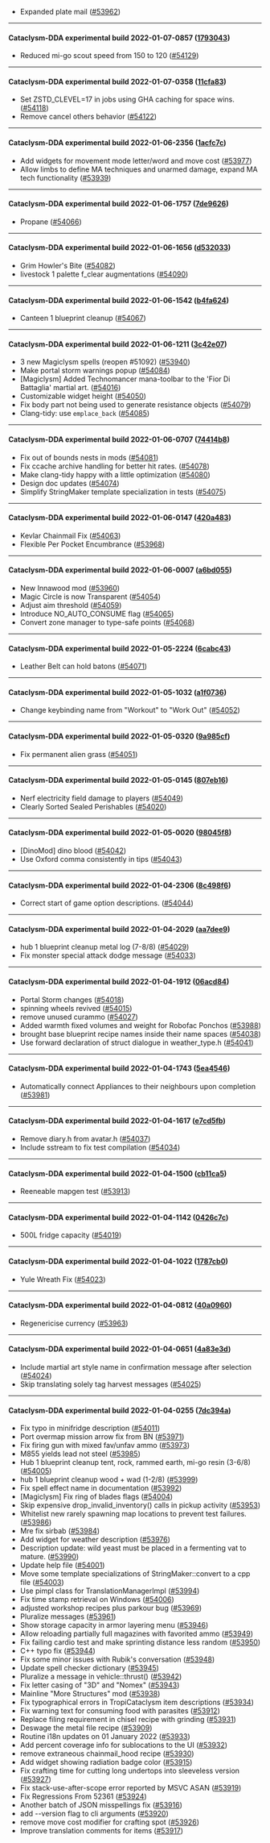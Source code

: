 * Expanded plate mail ([#53962](https://github.com/CleverRaven/Cataclysm-DDA/pull/53962))

---

#### Cataclysm-DDA experimental build 2022-01-07-0857 ([1793043](https://github.com/CleverRaven/Cataclysm-DDA/releases/tag/cdda-experimental-2022-01-07-0857))

* Reduced mi-go scout speed from 150 to 120 ([#54129](https://github.com/CleverRaven/Cataclysm-DDA/pull/54129))

---

#### Cataclysm-DDA experimental build 2022-01-07-0358 ([11cfa83](https://github.com/CleverRaven/Cataclysm-DDA/releases/tag/cdda-experimental-2022-01-07-0358))

* Set ZSTD_CLEVEL=17 in jobs using GHA caching for space wins. ([#54118](https://github.com/CleverRaven/Cataclysm-DDA/pull/54118))
* Remove cancel others behavior ([#54122](https://github.com/CleverRaven/Cataclysm-DDA/pull/54122))

---

#### Cataclysm-DDA experimental build 2022-01-06-2356 ([1acfc7c](https://github.com/CleverRaven/Cataclysm-DDA/releases/tag/cdda-experimental-2022-01-06-2356))

* Add widgets for movement mode letter/word and move cost ([#53977](https://github.com/CleverRaven/Cataclysm-DDA/pull/53977))
* Allow limbs to define MA techniques and unarmed damage, expand MA tech functionality ([#53939](https://github.com/CleverRaven/Cataclysm-DDA/pull/53939))

---

#### Cataclysm-DDA experimental build 2022-01-06-1757 ([7de9626](https://github.com/CleverRaven/Cataclysm-DDA/releases/tag/cdda-experimental-2022-01-06-1757))

* Propane ([#54066](https://github.com/CleverRaven/Cataclysm-DDA/pull/54066))

---

#### Cataclysm-DDA experimental build 2022-01-06-1656 ([d532033](https://github.com/CleverRaven/Cataclysm-DDA/releases/tag/cdda-experimental-2022-01-06-1656))

* Grim Howler's Bite ([#54082](https://github.com/CleverRaven/Cataclysm-DDA/pull/54082))
* livestock 1 palette f_clear augmentations ([#54090](https://github.com/CleverRaven/Cataclysm-DDA/pull/54090))

---

#### Cataclysm-DDA experimental build 2022-01-06-1542 ([b4fa624](https://github.com/CleverRaven/Cataclysm-DDA/releases/tag/cdda-experimental-2022-01-06-1542))

* Canteen 1 blueprint cleanup ([#54067](https://github.com/CleverRaven/Cataclysm-DDA/pull/54067))

---

#### Cataclysm-DDA experimental build 2022-01-06-1211 ([3c42e07](https://github.com/CleverRaven/Cataclysm-DDA/releases/tag/cdda-experimental-2022-01-06-1211))

* 3 new Magiclysm spells (reopen #51092) ([#53940](https://github.com/CleverRaven/Cataclysm-DDA/pull/53940))
* Make portal storm warnings popup ([#54084](https://github.com/CleverRaven/Cataclysm-DDA/pull/54084))
* [Magiclysm] Added Technomancer mana-toolbar to the 'Fior Di Battaglia' martial art. ([#54016](https://github.com/CleverRaven/Cataclysm-DDA/pull/54016))
* Customizable widget height ([#54050](https://github.com/CleverRaven/Cataclysm-DDA/pull/54050))
* Fix body part not being used to generate resistance objects ([#54079](https://github.com/CleverRaven/Cataclysm-DDA/pull/54079))
* Clang-tidy: use `emplace_back` ([#54085](https://github.com/CleverRaven/Cataclysm-DDA/pull/54085))

---

#### Cataclysm-DDA experimental build 2022-01-06-0707 ([74414b8](https://github.com/CleverRaven/Cataclysm-DDA/releases/tag/cdda-experimental-2022-01-06-0707))

* Fix out of bounds nests in mods ([#54081](https://github.com/CleverRaven/Cataclysm-DDA/pull/54081))
* Fix ccache archive handling for better hit rates. ([#54078](https://github.com/CleverRaven/Cataclysm-DDA/pull/54078))
* Make clang-tidy happy with a little optimization ([#54080](https://github.com/CleverRaven/Cataclysm-DDA/pull/54080))
* Design doc updates ([#54074](https://github.com/CleverRaven/Cataclysm-DDA/pull/54074))
* Simplify StringMaker<T> template specialization in tests ([#54075](https://github.com/CleverRaven/Cataclysm-DDA/pull/54075))

---

#### Cataclysm-DDA experimental build 2022-01-06-0147 ([420a483](https://github.com/CleverRaven/Cataclysm-DDA/releases/tag/cdda-experimental-2022-01-06-0147))

* Kevlar Chainmail Fix ([#54063](https://github.com/CleverRaven/Cataclysm-DDA/pull/54063))
* Flexible Per Pocket Encumbrance ([#53968](https://github.com/CleverRaven/Cataclysm-DDA/pull/53968))

---

#### Cataclysm-DDA experimental build 2022-01-06-0007 ([a6bd055](https://github.com/CleverRaven/Cataclysm-DDA/releases/tag/cdda-experimental-2022-01-06-0007))

* New Innawood mod ([#53960](https://github.com/CleverRaven/Cataclysm-DDA/pull/53960))
* Magic Circle is now Transparent ([#54054](https://github.com/CleverRaven/Cataclysm-DDA/pull/54054))
* Adjust aim threshold ([#54059](https://github.com/CleverRaven/Cataclysm-DDA/pull/54059))
* Introduce NO_AUTO_CONSUME flag ([#54065](https://github.com/CleverRaven/Cataclysm-DDA/pull/54065))
* Convert zone manager to type-safe points ([#54068](https://github.com/CleverRaven/Cataclysm-DDA/pull/54068))

---

#### Cataclysm-DDA experimental build 2022-01-05-2224 ([6cabc43](https://github.com/CleverRaven/Cataclysm-DDA/releases/tag/cdda-experimental-2022-01-05-2224))

* Leather Belt can hold batons ([#54071](https://github.com/CleverRaven/Cataclysm-DDA/pull/54071))

---

#### Cataclysm-DDA experimental build 2022-01-05-1032 ([a1f0736](https://github.com/CleverRaven/Cataclysm-DDA/releases/tag/cdda-experimental-2022-01-05-1032))

* Change keybinding name from "Workout" to "Work Out" ([#54052](https://github.com/CleverRaven/Cataclysm-DDA/pull/54052))

---

#### Cataclysm-DDA experimental build 2022-01-05-0320 ([9a985cf](https://github.com/CleverRaven/Cataclysm-DDA/releases/tag/cdda-experimental-2022-01-05-0320))

* Fix permanent alien grass ([#54051](https://github.com/CleverRaven/Cataclysm-DDA/pull/54051))

---

#### Cataclysm-DDA experimental build 2022-01-05-0145 ([807eb16](https://github.com/CleverRaven/Cataclysm-DDA/releases/tag/cdda-experimental-2022-01-05-0145))

* Nerf electricity field damage to players ([#54049](https://github.com/CleverRaven/Cataclysm-DDA/pull/54049))
* Clearly Sorted Sealed Perishables ([#54020](https://github.com/CleverRaven/Cataclysm-DDA/pull/54020))

---

#### Cataclysm-DDA experimental build 2022-01-05-0020 ([98045f8](https://github.com/CleverRaven/Cataclysm-DDA/releases/tag/cdda-experimental-2022-01-05-0020))

* [DinoMod] dino blood ([#54042](https://github.com/CleverRaven/Cataclysm-DDA/pull/54042))
* Use Oxford comma consistently in tips ([#54043](https://github.com/CleverRaven/Cataclysm-DDA/pull/54043))

---

#### Cataclysm-DDA experimental build 2022-01-04-2306 ([8c498f6](https://github.com/CleverRaven/Cataclysm-DDA/releases/tag/cdda-experimental-2022-01-04-2306))

* Correct start of game option descriptions. ([#54044](https://github.com/CleverRaven/Cataclysm-DDA/pull/54044))

---

#### Cataclysm-DDA experimental build 2022-01-04-2029 ([aa7dee9](https://github.com/CleverRaven/Cataclysm-DDA/releases/tag/cdda-experimental-2022-01-04-2029))

* hub 1 blueprint cleanup metal log (7-8/8) ([#54029](https://github.com/CleverRaven/Cataclysm-DDA/pull/54029))
* Fix monster special attack dodge message ([#54033](https://github.com/CleverRaven/Cataclysm-DDA/pull/54033))

---

#### Cataclysm-DDA experimental build 2022-01-04-1912 ([06acd84](https://github.com/CleverRaven/Cataclysm-DDA/releases/tag/cdda-experimental-2022-01-04-1912))

* Portal Storm changes ([#54018](https://github.com/CleverRaven/Cataclysm-DDA/pull/54018))
* spinning wheels revived ([#54015](https://github.com/CleverRaven/Cataclysm-DDA/pull/54015))
* remove unused curammo ([#54027](https://github.com/CleverRaven/Cataclysm-DDA/pull/54027))
* Added warmth fixed volumes and weight for Robofac Ponchos ([#53988](https://github.com/CleverRaven/Cataclysm-DDA/pull/53988))
* brought base blueprint recipe names inside their name spaces ([#54038](https://github.com/CleverRaven/Cataclysm-DDA/pull/54038))
* Use forward declaration of struct dialogue in weather_type.h ([#54041](https://github.com/CleverRaven/Cataclysm-DDA/pull/54041))

---

#### Cataclysm-DDA experimental build 2022-01-04-1743 ([5ea4546](https://github.com/CleverRaven/Cataclysm-DDA/releases/tag/cdda-experimental-2022-01-04-1743))

* Automatically connect Appliances to their neighbours upon completion ([#53981](https://github.com/CleverRaven/Cataclysm-DDA/pull/53981))

---

#### Cataclysm-DDA experimental build 2022-01-04-1617 ([e7cd5fb](https://github.com/CleverRaven/Cataclysm-DDA/releases/tag/cdda-experimental-2022-01-04-1617))

* Remove diary.h from avatar.h ([#54037](https://github.com/CleverRaven/Cataclysm-DDA/pull/54037))
* Include sstream to fix test compilation ([#54034](https://github.com/CleverRaven/Cataclysm-DDA/pull/54034))

---

#### Cataclysm-DDA experimental build 2022-01-04-1500 ([cb11ca5](https://github.com/CleverRaven/Cataclysm-DDA/releases/tag/cdda-experimental-2022-01-04-1500))

* Reeneable mapgen test ([#53913](https://github.com/CleverRaven/Cataclysm-DDA/pull/53913))

---

#### Cataclysm-DDA experimental build 2022-01-04-1142 ([0426c7c](https://github.com/CleverRaven/Cataclysm-DDA/releases/tag/cdda-experimental-2022-01-04-1142))

* 500L fridge capacity ([#54019](https://github.com/CleverRaven/Cataclysm-DDA/pull/54019))

---

#### Cataclysm-DDA experimental build 2022-01-04-1022 ([1787cb0](https://github.com/CleverRaven/Cataclysm-DDA/releases/tag/cdda-experimental-2022-01-04-1022))

* Yule Wreath Fix ([#54023](https://github.com/CleverRaven/Cataclysm-DDA/pull/54023))

---

#### Cataclysm-DDA experimental build 2022-01-04-0812 ([40a0960](https://github.com/CleverRaven/Cataclysm-DDA/releases/tag/cdda-experimental-2022-01-04-0812))

* Regenericise currency ([#53963](https://github.com/CleverRaven/Cataclysm-DDA/pull/53963))

---

#### Cataclysm-DDA experimental build 2022-01-04-0651 ([4a83e3d](https://github.com/CleverRaven/Cataclysm-DDA/releases/tag/cdda-experimental-2022-01-04-0651))

* Include martial art style name in confirmation message after selection ([#54024](https://github.com/CleverRaven/Cataclysm-DDA/pull/54024))
* Skip translating solely tag harvest messages ([#54025](https://github.com/CleverRaven/Cataclysm-DDA/pull/54025))

---

#### Cataclysm-DDA experimental build 2022-01-04-0255 ([7dc394a](https://github.com/CleverRaven/Cataclysm-DDA/releases/tag/cdda-experimental-2022-01-04-0255))

* Fix typo in minifridge description ([#54011](https://github.com/CleverRaven/Cataclysm-DDA/pull/54011))
* Port overmap mission arrow fix from BN ([#53971](https://github.com/CleverRaven/Cataclysm-DDA/pull/53971))
* Fix firing gun with mixed fav/unfav ammo ([#53973](https://github.com/CleverRaven/Cataclysm-DDA/pull/53973))
* M855 yields lead not steel ([#53985](https://github.com/CleverRaven/Cataclysm-DDA/pull/53985))
* Hub 1 blueprint cleanup tent, rock, rammed earth, mi-go resin (3-6/8) ([#54005](https://github.com/CleverRaven/Cataclysm-DDA/pull/54005))
* hub 1 blueprint cleanup wood + wad (1-2/8) ([#53999](https://github.com/CleverRaven/Cataclysm-DDA/pull/53999))
* Fix spell effect name in documentation ([#53992](https://github.com/CleverRaven/Cataclysm-DDA/pull/53992))
* [Magiclysm] Fix ring of blades flags ([#54004](https://github.com/CleverRaven/Cataclysm-DDA/pull/54004))
* Skip expensive drop_invalid_inventory() calls in pickup activity ([#53953](https://github.com/CleverRaven/Cataclysm-DDA/pull/53953))
* Whitelist new rarely spawning map locations to prevent test failures. ([#53986](https://github.com/CleverRaven/Cataclysm-DDA/pull/53986))
* Mre fix sirbab ([#53984](https://github.com/CleverRaven/Cataclysm-DDA/pull/53984))
* Add widget for weather description ([#53976](https://github.com/CleverRaven/Cataclysm-DDA/pull/53976))
* Description update: wild yeast must be placed in a fermenting vat to mature. ([#53990](https://github.com/CleverRaven/Cataclysm-DDA/pull/53990))
* Update help file ([#54001](https://github.com/CleverRaven/Cataclysm-DDA/pull/54001))
* Move some template specializations of StringMaker<T>::convert<T> to a cpp file ([#54003](https://github.com/CleverRaven/Cataclysm-DDA/pull/54003))
* Use pimpl<T> class for TranslationManagerImpl ([#53994](https://github.com/CleverRaven/Cataclysm-DDA/pull/53994))
* Fix time stamp retrieval on Windows ([#54006](https://github.com/CleverRaven/Cataclysm-DDA/pull/54006))
* adjusted workshop recipes plus parkour bug ([#53969](https://github.com/CleverRaven/Cataclysm-DDA/pull/53969))
* Pluralize messages ([#53961](https://github.com/CleverRaven/Cataclysm-DDA/pull/53961))
* Show storage capacity in armor layering menu ([#53946](https://github.com/CleverRaven/Cataclysm-DDA/pull/53946))
* Allow reloading partially full magazines with favorited ammo ([#53949](https://github.com/CleverRaven/Cataclysm-DDA/pull/53949))
* Fix failing cardio test and make sprinting distance less random ([#53950](https://github.com/CleverRaven/Cataclysm-DDA/pull/53950))
* C++ typo fix ([#53944](https://github.com/CleverRaven/Cataclysm-DDA/pull/53944))
* Fix some minor issues with Rubik's conversation ([#53948](https://github.com/CleverRaven/Cataclysm-DDA/pull/53948))
* Update spell checker dictionary ([#53945](https://github.com/CleverRaven/Cataclysm-DDA/pull/53945))
* Pluralize a message in vehicle::thrust() ([#53942](https://github.com/CleverRaven/Cataclysm-DDA/pull/53942))
* Fix letter casing of "3D" and "Nomex" ([#53943](https://github.com/CleverRaven/Cataclysm-DDA/pull/53943))
* Mainline "More Structures" mod ([#53938](https://github.com/CleverRaven/Cataclysm-DDA/pull/53938))
* Fix typographical errors in TropiCataclysm item descriptions ([#53934](https://github.com/CleverRaven/Cataclysm-DDA/pull/53934))
* Fix warning text for consuming food with parasites ([#53912](https://github.com/CleverRaven/Cataclysm-DDA/pull/53912))
* Replace filing requirement in chisel recipe with grinding ([#53931](https://github.com/CleverRaven/Cataclysm-DDA/pull/53931))
* Deswage the metal file recipe ([#53909](https://github.com/CleverRaven/Cataclysm-DDA/pull/53909))
* Routine i18n updates on 01 January 2022 ([#53933](https://github.com/CleverRaven/Cataclysm-DDA/pull/53933))
* Add percent coverage info for sublocations to the UI ([#53932](https://github.com/CleverRaven/Cataclysm-DDA/pull/53932))
* remove extraneous chainmail_hood recipe ([#53930](https://github.com/CleverRaven/Cataclysm-DDA/pull/53930))
* Add widget showing radiation badge color ([#53915](https://github.com/CleverRaven/Cataclysm-DDA/pull/53915))
* Fix crafting time for cutting long undertops into sleeveless version ([#53927](https://github.com/CleverRaven/Cataclysm-DDA/pull/53927))
* Fix stack-use-after-scope error reported by MSVC ASAN ([#53919](https://github.com/CleverRaven/Cataclysm-DDA/pull/53919))
* Fix Regressions From 52361 ([#53924](https://github.com/CleverRaven/Cataclysm-DDA/pull/53924))
* Another batch of JSON misspellings fix ([#53916](https://github.com/CleverRaven/Cataclysm-DDA/pull/53916))
* add --version flag to cli arguments ([#53920](https://github.com/CleverRaven/Cataclysm-DDA/pull/53920))
* remove move cost modifier for crafting spot ([#53926](https://github.com/CleverRaven/Cataclysm-DDA/pull/53926))
* Improve translation comments for items ([#53917](https://github.com/CleverRaven/Cataclysm-DDA/pull/53917))
